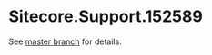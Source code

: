 # Sitecore.Support.152589

See [master branch](https://github.com/sitecoresupport/Sitecore.Support.152589) for details.